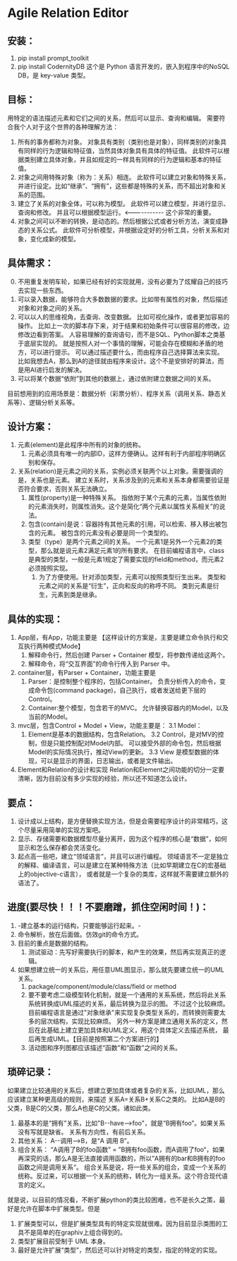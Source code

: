 Agile Relation Editor
====================

安装：
----
1. pip install prompt_toolkit
1. pip install CodernityDB
    这个是 Python 语言开发的，嵌入到程序中的NoSQL DB，是 key-value 类型。

目标：
----
  用特定的语法描述元素和它们之间的关系，然后可以显示、查询和编辑。
  需要符合我个人对于这个世界的各种理解方法：
  1. 所有的事务都称为对象。
    对象具有类别（类别也是对象），同样类别的对象具有同样的行为逻辑和特征值，当然具体对象具有具体的特征值。
    此软件可以根据类别建立具体对象，并且如规定的一样具有同样的行为逻辑和基本的特征值。
  2. 对象之间用特殊对象（称为：关系）相连。
    此软件可以建立对象和特殊关系，并进行设定。比如“继承”、“拥有”，这些都是特殊的关系，而不超出对象和关系的范围。
  3. 建立了关系的对象全体，可以称为模型。
    此软件可以建立模型，并进行显示、查询和修改。
    并且可以根据模型运行。<----------- 这个非常的重要。
  4. 对象之间可以不断的转换，是动态的。然后根据公式或者分析方法，演变成静态的关系公式。
    此软件可分析模型，并根据设定好的分析工具，分析关系和对象，变化成新的模型。
  
具体需求：
-------
0. 不用重复发明车轮，如果已经有好的实现就用，没有必要为了炫耀自己的技巧去实现一些东西。
1. 可以录入数据，能够符合大多数数据的要求。比如带有属性的对象，然后描述对象和对象之间的关系。
2. 可以以人的思维视角，去查询、改变数据。
    比如可视化操作，或者更加容易的操作。
        比如上一次的脚本存下来，对于结果和初始条件可以很容易的修改，边修改边看到答案。
    人容易理解的查询语句，而不是SQL、Python脚本之类基于底层实现的。
        就是按照人对一个事情的理解，可能会存在模糊和矛盾的地方，可以进行提示。
    可以通过描述要什么，而由程序自己选择算法来实现。
        比如我想去A，那么到A的途径就由程序来设计。这个不是安排好的算法，而是用AI进行启发的解决。
3. 可以将某个数据“依附”到其他的数据上，通过依附建立数据之间的关系。

目前想用到的应用场景是：数据分析（彩票分析）、程序关系（调用关系、静态关系等）、逻辑分析关系等。
  
设计方案：
-------
1. 元素(element)是此程序中所有的对象的统称。
    1. 元素必须具有唯一的内部ID，这样方便确认。这样有利于内部程序明确区别和保存。
1. 关系(relation)是元素之间的关系，实例必须关联两个以上对象。需要强调的是，关系也是元素。
    建立关系时，关系涉及到的元素和关系本身都需要验证是否符合要求，否则关系无法确立。
    1. 属性(property)是一种特殊关系。
        指依附于某个元素的元素，当属性依附的元素消失时，则属性消失。这个是简化“两个元素以属性关系相关”的说法。
    1. 包含(contain)是说：容器持有其他元素的引用，可以检索、移入移出被包含的元素。
        被包含的元素没有必要是同一个类型的。
    1. 类型（type）是两个元素之间的关系。
        一个元素1是另外一个元素2的类型，那么就是说元素2满足元素1的所有要求。
        在目前编程语言中，class是典型的类型，一般是元素1规定了需要实现的field和method，而元素2必须按照实现。
        1. 为了方便使用。针对添加类型，元素可以按照类型衍生出来。
            类型和元素之间的关系是“衍生”，正向和反向的称呼不同。
            类到元素是衍生，元素到类是继承。
   
具体的实现：
--------
1. App层，有App，功能主要是
    【这样设计的方案是，主要是建立命令执行和交互执行两种模式Mode】
    1. 解释命令行，然后创建 Parser + Container 模型，将参数传递给这两个。
    2. 解释命令，将“交互界面”的命令行传入到 Parser 中。
2. container层，有Parser + Container，功能主要是
    1. Parser：是控制整个程序的，包括Container。
        负责分析传入的命令，变成命令包(command package)，自己执行，或者发送给更下层的Control。
    1. Container:整个模型，包含若干的MVC。
        允许替换容器内的Model，以及当前的Model。
3. mvc层，包含Control + Model + View，功能主要是： 
3.1 Model：
    1. Element是基本的数据结构，包含Relation。
3.2 Control，是对MV的控制，但是只能控制配对Model内部。
    可以接受外部的命令包，然后根据Model的实际情况执行，推动View的更新。
3.3 View 是模型数据的体现，可以是显示的界面，日志输出，或者是文件输出。
4. Element和Relation的设计和实现
    Relation和Element之间功能的切分一定要清晰，因为目前没有多少实现的经验，所以还不知道怎么设计。

要点：
----
1. 设计成以上结构，是方便替换实现方法，但是会需要程序设计的非常精巧，这个尽量采用简单的实现方案吧。
1. 显示、存储需要和数据模型尽量分离开，因为这个程序的核心是“数据”，如何显示和怎么保存都会灵活变化。
1. 起点高一些吧，建立“领域语言”，并且可以进行编程。
   领域语言不一定是独立的解释、编译语言，可以是建立在某种特殊方法（比如早期建立在C的宏基础上的objective-c语言），
   或者就是一个复杂的类库，这样就不需要建立额外的语法了。

进度(要尽快！！！不要磨蹭，抓住空闲时间！)：
--------------------------------
1. -建立基本的运行结构，只要能够运行起来。-
2. 命令解析，放在后面做。仿效git的命令方式。
3. 目前的重点是数据的结构。
    1. 测试驱动：先写好需要执行的脚本，和产生的效果，然后再实现真正的逻辑。
4. 如果想建立统一的关系后，用任意UML图显示，那么就先要建立统一的UML关系。
    1. package/component/module/class/field or method
    2. 要不要考虑二级模型转化机制，就是一个通用的关系系统，然后将此关系系统转换成UML描述的关系，最后转换为显示的图。
        不过这个比较麻烦。目前编程语言是通过"对象继承"来实现复杂类型关系的，而转换则需要太多的层次结构，实现比较麻烦。
        另外一种方案是建立通用关系的定义，然后在此基础上建立更加具体和UML定义，用这个具体定义去描述系统，
        最后再生成UML。【目前是按照第二个方案进行的】
    3. 活动图和序列图都应该描述“函数”和“函数”之间的关系。

琐碎记录：
-------
如果建立比较通用的关系后，想建立更加具体或者复杂的关系，比如UML，那么应该建立某种更高级的规则，来描述 关系A=关系B+关系C之类的。
比如A是B的父类，B是C的父类，那么A也是C的父类。诸如此类。

1. 最基本的是“拥有”关系，比如"B--have-->foo"，就是“B拥有foo”。如果关系没有写就是缺省。
    关系有方向性，有前后关系。
2. 其他关系： A--调用-->B，是“A 调用 B”。
3. 组合关系： “A调用了B的foo函数” = ”B拥有foo函数，而A调用了foo“，如果再深究的话，那么A是无法直接调用函数的，所以”A拥有的bar和B拥有的foo函数之间是调用关系“。
    组合关系是说，将一些关系的组合，变成一个关系的统称。反过来，可以根据一个关系的统称，转化为一组关系。这个符合现代语言的定义。

就是说，以目前的情况看，不断扩展python的类比较困难，也不是长久之策，最好是允许在脚本中扩展类型。但是

1. 扩展类型可以，但是扩展类型具有的特定实现就很难。因为目前显示类图的工具不是简单的在graphiv上组合得到的。
2. 类型扩展目前受制于 UML 本身。
3. 最好是允许扩展“类型”，然后还可以针对特定的类型，指定的特定的实现。
